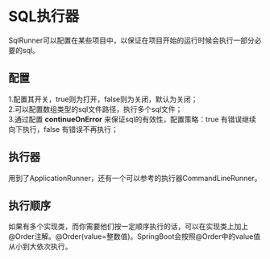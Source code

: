 # SQL执行器
SqlRunner可以配置在某些项目中，以保证在项目开始的运行时候会执行一部分必要的sql。
## 配置
1.配置其开关，true则为打开，false则为关闭，默认为关闭；    
2.可以配置数组类型的sql文件路径，执行多个sql文件；  
3.通过配置 **continueOnError** 来保证sql的有效性，配置策略：true 有错误继续向下执行，false 有错误不再执行；
## 执行器
用到了ApplicationRunner，还有一个可以参考的执行器CommandLineRunner。
## 执行顺序 
如果有多个实现类，而你需要他们按一定顺序执行的话，可以在实现类上加上@Order注解。@Order(value=整数值)。SpringBoot会按照@Order中的value值从小到大依次执行。
